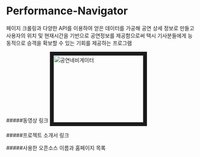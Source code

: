 # Performance-Navigator
페이지 크롤링과 다양한 API를 이용하여 얻은 데이터를 가공해 공연 상세 정보로 만들고 사용자의 위치 및 현재시간을 기반으로 공연정보를 제공함으로써 택시 기사분들에게 능동적으로 승객을 확보할 수 있는 기회를 제공하는 프로그램

#####동영상 링크
<a href="http://www.youtube.com/watch?feature=player_embedded&v=zWnXZ7MHBHg
" target="_blank"><img src="http://img.youtube.com/vi/zWnXZ7MHBHg/0.jpg" 
alt="공연네비게이터" width="240" height="180" border="10" /></a>

#####프로젝트 소개서 링크

#####사용한 오픈소스 이름과 홈페이지 목록
